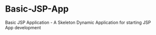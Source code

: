 # Basic-JSP-App
Basic JSP Application  - A Skeleton Dynamic Application for starting JSP App development
